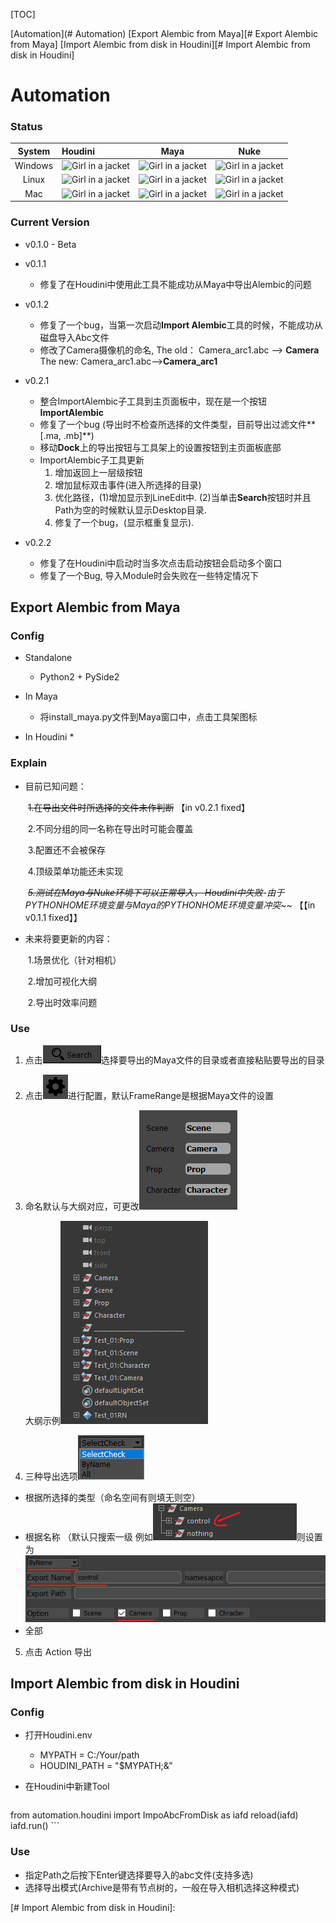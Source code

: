 [TOC]

[Automation](# Automation)
[Export Alembic from Maya][# Export Alembic from Maya]
[Import Alembic from disk in Houdini][# Import Alembic from disk in Houdini]

# Automation

### **Status**

| System  | Houdini                                                      | Maya                                                         | Nuke                                                         |
| :-----: | :----------------------------------------------------------- | ------------------------------------------------------------ | ------------------------------------------------------------ |
| Windows | <img src="https://www.aaronmack.top/wp-content/uploads/2019/08/build_succeed.jpg" alt="Girl in a jacket" style="width:100px;height:20px;"> | <img src="https://www.aaronmack.top/wp-content/uploads/2019/08/build_none_blown.jpg" alt="Girl in a jacket" style="width:100px;height:20px;"> | <img src="https://www.aaronmack.top/wp-content/uploads/2019/08/build_none_blown.jpg" alt="Girl in a jacket" style="width:100px;height:20px;"> |
|  Linux  | <img src="https://www.aaronmack.top/wp-content/uploads/2019/08/build_none_blown.jpg" alt="Girl in a jacket" style="width:100px;height:20px;"> | <img src="https://www.aaronmack.top/wp-content/uploads/2019/08/build_none_blown.jpg" alt="Girl in a jacket" style="width:100px;height:20px;"> | <img src="https://www.aaronmack.top/wp-content/uploads/2019/08/build_none_blown.jpg" alt="Girl in a jacket" style="width:100px;height:20px;"> |
|   Mac   | <img src="https://www.aaronmack.top/wp-content/uploads/2019/08/build_none_blown.jpg" alt="Girl in a jacket" style="width:100px;height:20px;"> | <img src="https://www.aaronmack.top/wp-content/uploads/2019/08/build_none_blown.jpg" alt="Girl in a jacket" style="width:100px;height:20px;"> | <img src="https://www.aaronmack.top/wp-content/uploads/2019/08/build_none_blown.jpg" alt="Girl in a jacket" style="width:100px;height:20px;"> |

### **Current Version**

* v0.1.0   - Beta
* v0.1.1  
  
  * 修复了在Houdini中使用此工具不能成功从Maya中导出Alembic的问题
* v0.1.2
  * 修复了一个bug，当第一次启动**Import Alembic**工具的时候，不能成功从磁盘导入Abc文件
  * 修改了Camera摄像机的命名, The old： Camera_arc1.abc --> **Camera**  The new: Camera_arc1.abc-->**Camera_arc1**
* v0.2.1
  * 整合ImportAlembic子工具到主页面板中，现在是一个按钮**ImportAlembic**
  * 修复了一个bug (导出时不检查所选择的文件类型，目前导出过滤文件**[.ma, .mb]**)
  * 移动**Dock**上的导出按钮与工具架上的设置按钮到主页面板底部
  * ImportAlembic子工具更新
    1. 增加返回上一层级按钮
    2. 增加鼠标双击事件(进入所选择的目录)
    3. 优化路径，(1)增加显示到LineEdit中. (2)当单击**Search**按钮时并且Path为空的时候默认显示Desktop目录.
    4. 修复了一个bug，(显示框重复显示).
* v0.2.2

  * 修复了在Houdini中启动时当多次点击启动按钮会启动多个窗口
  * 修复了一个Bug, 导入Module时会失败在一些特定情况下


## Export Alembic from Maya

### Config

* Standalone
  * Python2 + PySide2

* In Maya
  - 将install_maya.py文件到Maya窗口中，点击工具架图标

* In Houdini
  * 

### Explain

* 目前已知问题：

  ​		~~1.在导出文件时所选择的文件未作判断~~	【in v0.2.1 fixed】

  ​		2.不同分组的同一名称在导出时可能会覆盖

  ​		3.配置还不会被保存

  ​		4.顶级菜单功能还未实现

  ​		~~*5.测试在Maya与Nuke环境下可以正常导入， Houdini中失败*~~*-由于PYTHONHOME环境变量与Maya的PYTHONHOME环境变量冲突*~~	【【in v0.1.1 fixed】】

* 未来将要更新的内容：

  ​		1.场景优化（针对相机）

  ​		2.增加可视化大纲

  ​		2.导出时效率问题

### Use

1. 点击![1563556326501](assets/1563556326501.png)选择要导出的Maya文件的目录或者直接粘贴要导出的目录

2. 点击![1563556302086](assets/1563556302086.png)进行配置，默认FrameRange是根据Maya文件的设置

3. 命名默认与大纲对应，可更改<img src="assets/1563556673220.png" style="width:200px height:200px">

   ​                              大纲示例<img src="assets/1563556572503.png" style="width:100px height:500px">

4. 三种导出选项<img src="assets/1563556854507.png" style="width:100px height:100px">

* 根据所选择的类型（命名空间有则填无则空）
* 根据名称 （默认只搜索一级 例如![1563557290180](assets/1563557290180.png)则设置为![1563557358152](assets/1563557358152.png)
* 全部

5. 点击 Action 导出

## Import Alembic from disk in Houdini

### Config

* 打开Houdini.env
  * MYPATH = C:/Your/path
  * HOUDINI_PATH = "$MYPATH;&"

* 在Houdini中新建Tool

	```python
from automation.houdini import ImpoAbcFromDisk as iafd
reload(iafd)
iafd.run()
	```

### Use

* 指定Path之后按下Enter键选择要导入的abc文件(支持多选)
* 选择导出模式(Archive是带有节点树的，一般在导入相机选择这种模式)

[# Import Alembic from disk in Houdini]: 
